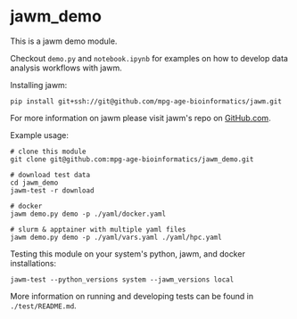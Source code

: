 # jawm_demo

This is a jawm demo module.

Checkout `demo.py` and `notebook.ipynb` for examples on how to develop data analysis workflows with jawm.

Installing jawm:
```
pip install git+ssh://git@github.com/mpg-age-bioinformatics/jawm.git
```
For more information on jawm please visit jawm's repo on [GitHub.com](https://github.com/mpg-age-bioinformatics/jawm/tree/main).

Example usage:
```
# clone this module
git clone git@github.com:mpg-age-bioinformatics/jawm_demo.git

# download test data
cd jawm_demo
jawm-test -r download

# docker
jawm demo.py demo -p ./yaml/docker.yaml

# slurm & apptainer with multiple yaml files
jawm demo.py demo -p ./yaml/vars.yaml ./yaml/hpc.yaml
```

Testing this module on your system's python, jawm, and docker installations:
```
jawm-test --python_versions system --jawm_versions local
```
More information on running and developing tests can be found in `./test/README.md`.
